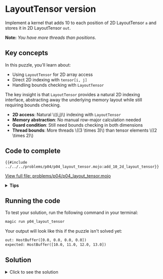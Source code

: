 # LayoutTensor version

Implement a kernel that adds 10 to each position of 2D LayoutTensor `a` and stores it in 2D LayoutTensor `out`.

**Note:** _You have more threads than positions_.

## Key concepts

In this puzzle, you'll learn about:
- Using `LayoutTensor` for 2D array access
- Direct 2D indexing with `tensor[i, j]`
- Handling bounds checking with `LayoutTensor`

The key insight is that `LayoutTensor` provides a natural 2D indexing interface, abstracting away the underlying memory layout while still requiring bounds checking.

- **2D access**: Natural \\((i,j)\\) indexing with `LayoutTensor`
- **Memory abstraction**: No manual row-major calculation needed
- **Guard condition**: Still need bounds checking in both dimensions
- **Thread bounds**: More threads \\((3 \times 3)\\) than tensor elements \\((2 \times 2)\\)

## Code to complete

```mojo
{{#include ../../../problems/p04/p04_layout_tensor.mojo:add_10_2d_layout_tensor}}
```
<a href="{{#include ../_includes/repo_url.md}}/blob/main/problems/p04/p04_layout_tensor.mojo" class="filename">View full file: problems/p04/p04_layout_tensor.mojo</a>

<details>
<summary><strong>Tips</strong></summary>

<div class="solution-tips">

1. Get 2D indices: `local_i = thread_idx.x`, `local_j = thread_idx.y`
2. Add guard: `if local_i < size and local_j < size`
3. Inside guard: `out[local_i, local_j] = a[local_i, local_j] + 10.0`
</div>
</details>

## Running the code

To test your solution, run the following command in your terminal:

```bash
magic run p04_layout_tensor
```

Your output will look like this if the puzzle isn't solved yet:
```txt
out: HostBuffer([0.0, 0.0, 0.0, 0.0])
expected: HostBuffer([10.0, 11.0, 12.0, 13.0])
```

## Solution

<details>
<summary>Click to see the solution</summary>

```mojo
{{#include ../../../solutions/p04/p04_layout_tensor.mojo:add_10_2d_layout_tensor_solution}}
```

<div class="solution-explanation">

This solution:
- Gets 2D thread indices with `local_i = thread_idx.x`, `local_j = thread_idx.y`
- Guards against out-of-bounds with `if local_i < size and local_j < size`
- Uses `LayoutTensor`'s 2D indexing: `out[local_i, local_j] = a[local_i, local_j] + 10.0`
</div>
</details>
